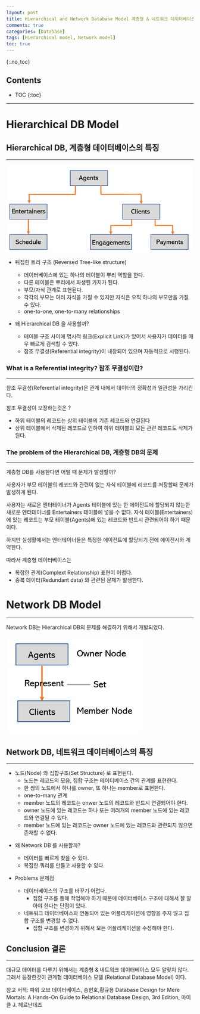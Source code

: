 ```yaml
---
layout: post
title: Hierarchical and Network Database Model 계층형 & 네트워크 데이터베이스 모델
comments: true
categories: [Database]
tags: [Hierarchical model, Network model]
toc: true
---
```

{:.no_toc}
## Contents

- TOC
 {:toc}
---

# Hierarchical DB Model

## Hierarchical DB, 계층형 데이터베이스의 특징

---

![DB1](/public/images/db1.PNG)

- 뒤집힌 트리 구조 (Reversed Tree-like structure)

  - 데이터베이스에 있는 하나의 테이블이 뿌리 역할을 한다.
  - 다른 테이블은 뿌리에서 파생된 가지가 된다.
  - 부모/자식 관계로 표현된다.
  - 각각의 부모는 여러 자식을 가질 수 있지만 자식은 오직 하나의 부모만을 가질 수 있다.
  - one-to-one, one-to-many relationships

- 왜 Hierarchical DB 을 사용할까?
  - 테이블 구조 사이에 명시적 링크(Explicit Link)가 있어서 사용자가 데이터를 매우 빠르게 검색할 수 있다.
  - 참조 무결성(Referential integrity)이 내장되어 있으며 자동적으로 시행된다.

### What is a Referential integrity? 참조 무결성이란?

---

참조 무결성(Referential integrity)은 관계 내에서 데이터의 정확성과 일관성을 가리킨다.

참조 무결성이 보장하는것은 ?

- 하위 테이블의 레코드는 상위 테이블의 기존 레코드와 연결된다
- 상위 테이블에서 삭제된 레코드로 인하여 하위 테이블의 모든 관련 레코드도 삭제가 된다.

### The problem of the Hierarchical DB, 계층형 DB의 문제

---

계층형 DB를 사용한다면 어떨 때 문제가 발생할까?

사용자가 부모 테이블의 레코드와 관련이 없는 자식 테이블에 리코드를 저장할때 문제가 발생하게 된다.

사용자는 새로운 엔터테이너가 Agents 테이블에 있는 한 에이전트에 할당되지 않는한 새로운 엔터테이너를 Entertainers 테이블에 넣을 수 없다. 자식 테이블(Entertainers)에 있는 레코드는 부모 테이블(Agents)에 있는 레코드와 반드시 관련되어야 하기 때문이다.

하지만 실생활에서는 엔터테이너들은 특정한 에이전트에 할당되기 전에 에이전시와 계약한다.

따라서 계층형 데이터베이스는

- 복잡한 관계(Complext Relationship) 표현이 어렵다.
- 중복 데이터(Redundant data) 와 관련된 문제가 발생한다.

# Network DB Model

---

Network DB는 Hierarchical DB의 문제를 해결하기 위해서 개발되었다.

![DB2](/public/images/db2.PNG)

## Network DB, 네트워크 데이터베이스의 특징

---

- 노드(Node) 와 집합구조(Set Structure) 로 표현된다.
  - 노드는 레코드의 모음, 집합 구조는 테이터베이스 간의 관계를 표현한다.
  - 한 쌍의 노드에서 하나를 owner, 또 하나는 member로 표현한다.
  - one-to-many 관계
  - member 노드의 레코드는 onwer 노드의 레코드와 반드시 연결되어야 한다.
  - owner 노드에 있는 레코드는 하나 또는 여러개의 member 노드에 있는 레코드와 연결될 수 있다.
  - member 노드에 있는 레코드는 owner 노드에 있는 레코드와 관련되지 않으면 존재할 수 없다.

* 왜 Network DB 를 사용할까?

  - 데이터를 빠르게 찾을 수 있다.
  - 복잡한 쿼리를 만들고 사용할 수 있다.

* Problems 문제점
  - 데이터베이스의 구조를 바꾸기 어렵다.
    - 집합 구조를 통해 작업해야 하기 때문에 데이터베이스 구조에 대해서 잘 알아야 한다는 단점이 있다.
  - 네트워크 데이터베이스와 연동되어 있는 어플리케이션에 영향을 주지 않고 집합 구조를 변경할 수 없다.
    - 집합 구조를 변경하기 위해서 모든 어플리케이션을 수정해야 한다.

## Conclusion 결론

---

대규모 데이터를 다루기 위해서는 계층형 & 네트워크 데이터베이스 모두 알맞지 않다. 그래서 등장한것이 관계형 데이터베이스 모델 (Relational Database Model) 이다.

참고 서적: 파워 오브 데이터베이스, 송현호,황규용 Database Design for Mere Mortals: A Hands-On Guide to Relational Database Design, 3rd Edition, 마이클 J. 헤르난데즈
